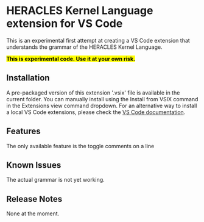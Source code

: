 # HERACLES Kernel Language extension for VS Code

This is an experimental first attempt at creating a VS Code extension that
understands the grammar of the HERACLES Kernel Language.

<mark>
<b>This is experimental code. Use it at your own risk.</b>
</mark>

## Installation

A pre-packaged version of this extension '.vsix' file is available in the
current folder.
You can manually install using the Install from VSIX command in the Extensions
view command dropdown. For an alternative way to install a local VS Code
extensions, please check the
[VS Code documentation](https://code.visualstudio.com/docs/editor/extension-marketplace#_install-from-a-vsix).

## Features

The only available feature is the toggle comments on a line

## Known Issues

The actual grammar is not yet working.

## Release Notes

None at the moment.
